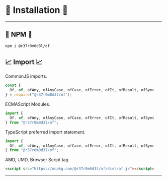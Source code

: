 # 🚀 Installation 🚀

---

## 💾 NPM 💾

```bash
npm i @r37r0m0d3l/of
```

## 📈 Import 📈

CommonJS imports.

```javascript
const {
  Of, of, ofAny, ofAnyCase, ofCase, ofError, ofIt, ofResult, ofSync
} = require("@r37r0m0d3l/of");
`````

ECMAScript Modules.

```javascript
import {
  Of, of, ofAny, ofAnyCase, ofCase, ofError, ofIt, ofResult, ofSync
} from "@r37r0m0d3l/of";
```

TypeScript preferred import statement.

```typescript
import {
  Of, of, ofAny, ofAnyCase, ofCase, ofError, ofIt, ofResult, ofSync
} from "@r37r0m0d3l/of";
```

AMD, UMD, Browser Script tag.

```html
<script src="https://unpkg.com/@r37r0m0d3l/of/dist/of.js"></script>
```

---
